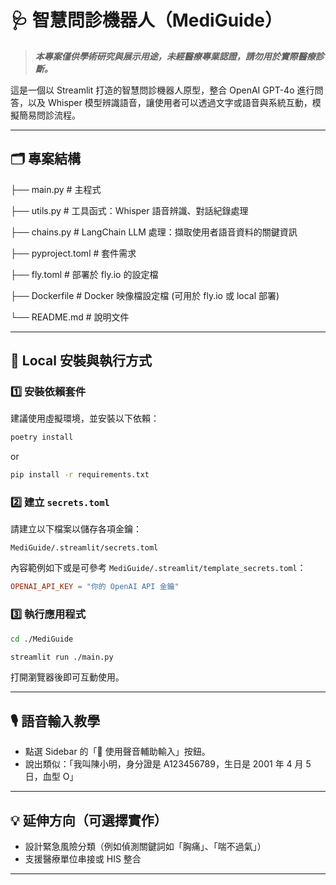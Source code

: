 # 🩺 智慧問診機器人（MediGuide）

> **_本專案僅供學術研究與展示用途，未經醫療專業認證，請勿用於實際醫療診斷。_**

這是一個以 Streamlit 打造的智慧問診機器人原型，整合 OpenAI GPT-4o 進行問答，以及 Whisper 模型辨識語音，讓使用者可以透過文字或語音與系統互動，模擬簡易問診流程。

---

## 🗂️ 專案結構


├── main.py              # 主程式

├── utils.py            # 工具函式：Whisper 語音辨識、對話紀錄處理

├── chains.py           # LangChain LLM 處理：擷取使用者語音資料的關鍵資訊

├── pyproject.toml    # 套件需求

├── fly.toml    # 部署於 fly.io 的設定檔

├── Dockerfile    # Docker 映像檔設定檔 (可用於 fly.io 或 local 部署)

└── README.md           # 說明文件

---

## 🚀 Local 安裝與執行方式

### 1️⃣ 安裝依賴套件
建議使用虛擬環境，並安裝以下依賴：

```bash
poetry install
```

or 
```bash
pip install -r requirements.txt
```

### 2️⃣ 建立 `secrets.toml`

請建立以下檔案以儲存各項金鑰：

```
MediGuide/.streamlit/secrets.toml
```

內容範例如下或是可參考 `MediGuide/.streamlit/template_secrets.toml`：

```toml
OPENAI_API_KEY = "你的 OpenAI API 金鑰"
```

### 3️⃣ 執行應用程式

```bash
cd ./MediGuide
```

```bash
streamlit run ./main.py
```

打開瀏覽器後即可互動使用。

---

## 🎙️ 語音輸入教學

- 點選 Sidebar 的「🎤 使用聲音輔助輸入」按鈕。
- 說出類似：「我叫陳小明，身分證是 A123456789，生日是 2001 年 4 月 5 日，血型 O」

---

## 💡 延伸方向（可選擇實作）

- 設計緊急風險分類（例如偵測關鍵詞如「胸痛」、「喘不過氣」）
- 支援醫療單位串接或 HIS 整合

---
